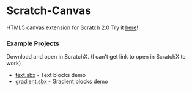 # Scratch-Canvas
HTML5 canvas extension for Scratch 2.0
Try it [here](http://scratchx.org/?url=https://hbyrl.github.io/Scratch-Canvas-Test/canvas.js#scratch)!

### Example Projects
Download and open in ScratchX. (I can't get link to open in ScratchX to work)
* [text.sbx](https://nathanprocks.github.io/Scratch-Canvas/Projects/text.sbx) - Text blocks demo
* [gradient.sbx](https://nathanprocks.github.io/Scratch-Canvas/Projects/gradient.sbx) - Gradient blocks demo
